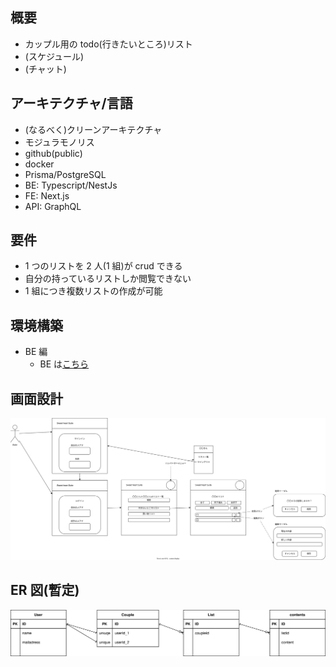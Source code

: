 ## 概要

- カップル用の todo(行きたいところ)リスト
- (スケジュール)
- (チャット)

## アーキテクチャ/言語

- (なるべく)クリーンアーキテクチャ
- モジュラモノリス
- github(public)
- docker
- Prisma/PostgreSQL
- BE: Typescript/NestJs
- FE: Next.js
- API: GraphQL

## 要件

- 1 つのリストを 2 人(1 組)が crud できる
- 自分の持っているリストしか閲覧できない
- 1 組につき複数リストの作成が可能

## 環境構築

- BE 編
  - BE は[こちら](backend/README.md)

## 画面設計

![](siteDesign.drawio.svg)

## ER 図(暫定)

![](backend/db.drawio.svg)
